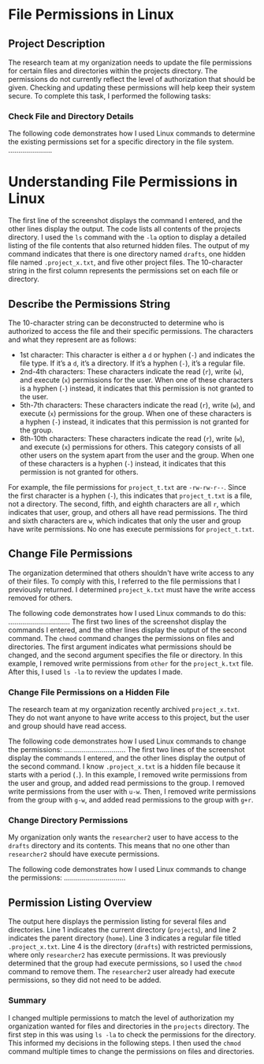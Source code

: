 # File Permissions in Linux

## Project Description

The research team at my organization needs to update the file permissions for certain files and directories within the projects directory. The permissions do not currently reflect the level of authorization that should be given. Checking and updating these permissions will help keep their system secure. To complete this task, I performed the following tasks:

### Check File and Directory Details

The following code demonstrates how I used Linux commands to determine the existing permissions set for a specific directory in the file system.
......................
# Understanding File Permissions in Linux

The first line of the screenshot displays the command I entered, and the other lines display the output. The code lists all contents of the projects directory. I used the `ls` command with the `-la` option to display a detailed listing of the file contents that also returned hidden files. The output of my command indicates that there is one directory named `drafts`, one hidden file named `.project_x.txt`, and five other project files. The 10-character string in the first column represents the permissions set on each file or directory.

## Describe the Permissions String

The 10-character string can be deconstructed to determine who is authorized to access the file and their specific permissions. The characters and what they represent are as follows:

- 1st character: This character is either a `d` or hyphen (`-`) and indicates the file type. If it’s a `d`, it’s a directory. If it’s a hyphen (`-`), it’s a regular file.
- 2nd-4th characters: These characters indicate the read (`r`), write (`w`), and execute (`x`) permissions for the user. When one of these characters is a hyphen (`-`) instead, it indicates that this permission is not granted to the user.
- 5th-7th characters: These characters indicate the read (`r`), write (`w`), and execute (`x`) permissions for the group. When one of these characters is a hyphen (`-`) instead, it indicates that this permission is not granted for the group.
- 8th-10th characters: These characters indicate the read (`r`), write (`w`), and execute (`x`) permissions for others. This category consists of all other users on the system apart from the user and the group. When one of these characters is a hyphen (`-`) instead, it indicates that this permission is not granted for others.

For example, the file permissions for `project_t.txt` are `-rw-rw-r--`. Since the first character is a hyphen (`-`), this indicates that `project_t.txt` is a file, not a directory. The second, fifth, and eighth characters are all `r`, which indicates that user, group, and others all have read permissions. The third and sixth characters are `w`, which indicates that only the user and group have write permissions. No one has execute permissions for `project_t.txt`.

## Change File Permissions

The organization determined that others shouldn't have write access to any of their files. To comply with this, I referred to the file permissions that I previously returned. I determined `project_k.txt` must have the write access removed for others.

The following code demonstrates how I used Linux commands to do this:
...............................
The first two lines of the screenshot display the commands I entered, and the other lines display the output of the second command. The `chmod` command changes the permissions on files and directories. The first argument indicates what permissions should be changed, and the second argument specifies the file or directory. In this example, I removed write permissions from `other` for the `project_k.txt` file. After this, I used `ls -la` to review the updates I made.

### Change File Permissions on a Hidden File

The research team at my organization recently archived `project_x.txt`. They do not want anyone to have write access to this project, but the user and group should have read access.

The following code demonstrates how I used Linux commands to change the permissions:
...............................
The first two lines of the screenshot display the commands I entered, and the other lines display the output of the second command. I know `.project_x.txt` is a hidden file because it starts with a period (`.`). In this example, I removed write permissions from the user and group, and added read permissions to the group. I removed write permissions from the user with `u-w`. Then, I removed write permissions from the group with `g-w`, and added read permissions to the group with `g+r`.

### Change Directory Permissions

My organization only wants the `researcher2` user to have access to the `drafts` directory and its contents. This means that no one other than `researcher2` should have execute permissions.

The following code demonstrates how I used Linux commands to change the permissions:
...............................
## Permission Listing Overview

The output here displays the permission listing for several files and directories. Line 1 indicates the current directory (`projects`), and line 2 indicates the parent directory (`home`). Line 3 indicates a regular file titled `.project_x.txt`. Line 4 is the directory (`drafts`) with restricted permissions, where only `researcher2` has execute permissions. It was previously determined that the group had execute permissions, so I used the `chmod` command to remove them. The `researcher2` user already had execute permissions, so they did not need to be added.

### Summary

I changed multiple permissions to match the level of authorization my organization wanted for files and directories in the `projects` directory. The first step in this was using `ls -la` to check the permissions for the directory. This informed my decisions in the following steps. I then used the `chmod` command multiple times to change the permissions on files and directories.


